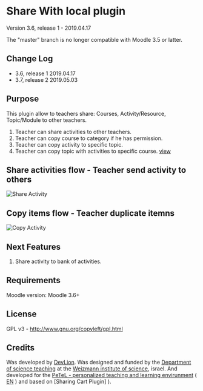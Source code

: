 Share With local plugin
============

Version 3.6, release 1 - 2019.04.17

The "master" branch is no longer compatible with Moodle 3.5 or latter.

Change Log
----------
* 3.6, release 1    2019.04.17
* 3.7, release 2    2019.05.03

Purpose
-------

This plugin allow to teachers share: Courses, Activity/Resource, Topic/Module to other teachers.
1. Teacher can share activities to other teachers.
2. Teacher can copy course to category if he has permission.
3. Teacher can copy activity to specific topic.
4. Teacher can copy topic with activities to specific course.
[view](https://blog.devlion.co/moodle-local-share-with/)

Share activities flow - Teacher send activity to others
-------
![Share Activity](https://blog.devlion.co/wp-content/uploads/Share_with_plugin_-_Google_Slides-1568x919.png) 

Copy items flow - Teacher duplicate itemns
-------
![Copy Activity](https://blog.devlion.co/wp-content/uploads/Sharewith-Plugin-1.jpg) 


Next Features
------------

1. Share activity to bank of activities.

Requirements
------------
Moodle version:  Moodle 3.6+

License
-------

GPL v3 - http://www.gnu.org/copyleft/gpl.html

Credits
-------
Was developed by [DevLion](https://devlion.co/). Was designed and funded by the [Department of science teaching](https://stwww1.weizmann.ac.il/en/) at the [Weizmann institute of science](http://www.weizmann.ac.il/pages/), israel.
And developed for the [PeTeL - personalized teaching and learning envirunment](https://stwww1.weizmann.ac.il/petel/) ( [EN](https://stwww1.weizmann.ac.il/en/?page_id=1246) ) and based on [Sharing Cart Plugin]
).
